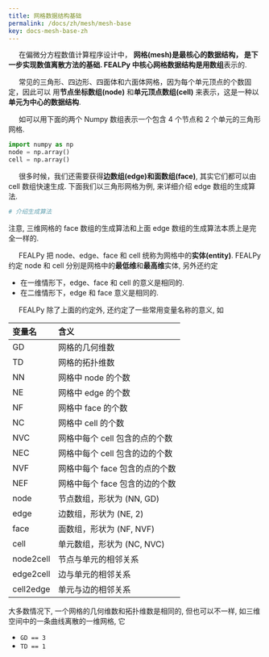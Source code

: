 ```yaml
---
title: 网格数据结构基础
permalink: /docs/zh/mesh/mesh-base
key: docs-mesh-base-zh
---
```



$\quad$ 在偏微分方程数值计算程序设计中， **网格(mesh)**是最核心的数据结构， 
是下一步实现数值离散方法的基础. FEALPy 中核心网格数据结构是用**数组**表示的.

$\quad$ 常见的三角形、四边形、四面体和六面体网格，因为每个单元顶点的个数固定，因此可以
用**节点坐标数组(node)** 和**单元顶点数组(cell)** 来表示，这是一种以**单元为中心的数据结构**.

$\quad$ 如可以用下面的两个 Numpy 数组表示一个包含 4 个节点和 2 个单元的三角形网格.

```python
import numpy as np
node = np.array()
cell = np.array()
```

$\quad$ 很多时候，我们还需要获得**边数组(edge)**和**面数组(face)**, 其实它们都可以由
cell 数组快速生成. 下面我们以三角形网格为例, 来详细介绍 edge 数组的生成算法.

```python
# 介绍生成算法
```

注意, 三维网格的 face 数组的生成算法和上面 edge 数组的生成算法本质上是完全一样的.

$\quad$ FEALPy 把 node、edge、face 和 cell 统称为网格中的**实体(entity)**. FEALPy 约定
node 和 cell 分别是网格中的**最低维**和**最高维**实体, 另外还约定

* 在一维情形下，edge、face 和 cell 的意义是相同的.
* 在二维情形下，edge 和 face 意义是相同的.

$\quad$ FEALPy 除了上面的约定外, 还约定了一些常用变量名称的意义, 如 


|变量名 | 含义 |
|:--- | :----|
|GD	| 网格的几何维数 |
|TD	| 网格的拓扑维数 |
|NN	| 网格中 node 的个数 |
|NE	| 网格中 edge 的个数 |
|NF	| 网格中 face 的个数 |
|NC	| 网格中 cell 的个数 |
|NVC | 网格中每个 cell 包含的点的个数 |
|NEC | 网格中每个 cell 包含的边的个数 |
|NVF | 网格中每个 face 包含的点的个数 |
|NEF | 网格中每个 face 包含的边的个数 |
|node| 节点数组，形状为 (NN, GD) |
|edge| 边数组，形状为 (NE, 2) |
|face| 面数组，形状为 (NF, NVF) |
|cell| 单元数组，形状为 (NC, NVC) |
|node2cell | 节点与单元的相邻关系 |
|edge2cell | 边与单元的相邻关系 |
|cell2edge | 单元与边的相邻关系 |

大多数情况下, 一个网格的几何维数和拓扑维数是相同的, 但也可以不一样,
如三维空间中的一条曲线离散的一维网格, 它
* `GD == 3`
* `TD == 1`

